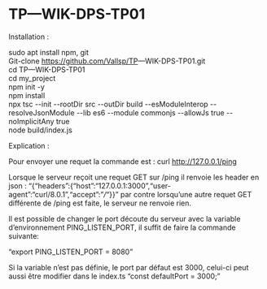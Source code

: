 <h1 class="code-line" data-line-start=0 data-line-end=1 ><a id="TPWIKDPSTP01_0"></a>TP—WIK-DPS-TP01</h1>
<p class="has-line-data" data-line-start="2" data-line-end="3">Installation :</p>
<p class="has-line-data" data-line-start="4" data-line-end="12">sudo apt install npm, git<br>
Git-clone <a href="https://github.com/Vallsp/TP">https://github.com/Vallsp/TP</a>—WIK-DPS-TP01.git<br>
cd TP—WIK-DPS-TP01<br>
cd my_project<br>
npm init -y<br>
npm install<br>
npx tsc --init --rootDir src --outDir build --esModuleInterop --resolveJsonModule --lib es6 --module commonjs --allowJs true --noImplicitAny true<br>
node build/index.js</p>
<p class="has-line-data" data-line-start="13" data-line-end="14">Explication :</p>
<p class="has-line-data" data-line-start="15" data-line-end="16">Pour envoyer une requet la commande est : curl <a href="http://127.0.0.1/ping">http://127.0.0.1/ping</a></p>
<p class="has-line-data" data-line-start="17" data-line-end="18">Lorsque le serveur reçoit une requet GET sur /ping il renvoie les header en json  : “{“headers”:{“host”:“127.0.0.1:3000”,“user-agent”:“curl/8.0.1”,“accept”:”<em>/</em>“}}” par contre lorsqu’une autre requet GET différente de /ping est faite, le serveur ne renvoie rien.</p>
<p class="has-line-data" data-line-start="19" data-line-end="20">Il est possible de changer le port découte du serveur avec la variable d’environnement PING_LISTEN_PORT, il suffit de faire la commande suivante:</p>
<p class="has-line-data" data-line-start="21" data-line-end="22">“export PING_LISTEN_PORT = 8080”</p>
<p class="has-line-data" data-line-start="23" data-line-end="24">Si la variable n’est pas définie, le port par défaut est 3000, celui-ci peut aussi être modifier dans le index.ts “const defaultPort = 3000;”</p>